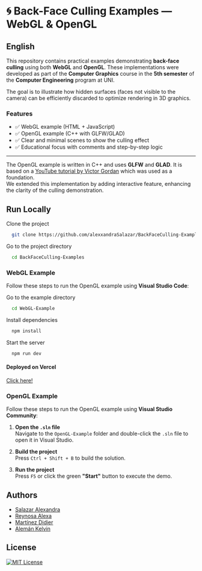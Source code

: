 # 🌀 Back-Face Culling Examples — WebGL & OpenGL

## English

This repository contains practical examples demonstrating **back-face culling** using both **WebGL** and **OpenGL**. These implementations were developed as part of the **Computer Graphics** course in the **5th semester** of the **Computer Engineering** program at UNI.

The goal is to illustrate how hidden surfaces (faces not visible to the camera) can be efficiently discarded to optimize rendering in 3D graphics.

### Features
- ✅ WebGL example (HTML + JavaScript)
- ✅ OpenGL example (C++ with GLFW/GLAD)
- ✅ Clear and minimal scenes to show the culling effect
- ✅ Educational focus with comments and step-by-step logic

---

The OpenGL example is written in C++ and uses **GLFW** and **GLAD**. It is based on a [YouTube tutorial by Victor Gordan](https://youtu.be/BA6aR_5C_BM?si=ObZmexmkkVqcxuPo) which was used as a foundation.  
We extended this implementation by adding interactive feature, enhancing the clarity of the culling demonstration.


## Run Locally

Clone the project

```bash
  git clone https://github.com/alexxandraSalazar/BackFaceCulling-Examples.git
```

Go to the project directory

```bash
  cd BackFaceCulling-Examples
```


### WebGL Example
Follow these steps to run the OpenGL example using **Visual Studio Code**:


Go to the example directory

```bash
  cd WebGL-Example
```

Install dependencies

```bash
  npm install
```

Start the server

```bash
  npm run dev
```
#### Deployed on Vercel

[Click here!](https://)


### OpenGL Example
Follow these steps to run the OpenGL example using **Visual Studio Community**:


1. **Open the `.sln` file**  
   Navigate to the `OpenGL-Example` folder and double-click the `.sln` file to open it in Visual Studio.

2. **Build the project**  
   Press `Ctrl + Shift + B` to build the solution.

3. **Run the project**  
   Press `F5` or click the green **"Start"** button to execute the demo.
## Authors

- [Salazar Alexandra](https://github.com/alexxandraSalazar)
- [Reynosa Alexa](https://github.com/aaalexa)
- [Martínez Didier](https://github.com/DYoussefMM)
- [Alemán Kelvin](https://github.com/kianaleman)


## License  
[![MIT License](https://img.shields.io/badge/License-MIT-green.svg)](https://choosealicense.com/licenses/mit/)  




